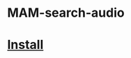 # MAM-search-audio

# [Install](https://raw.githubusercontent.com/theothersophie/MAM-search-audio/main/search_audible.js)
